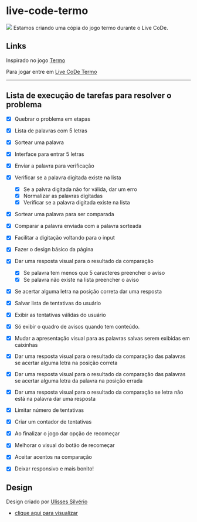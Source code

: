 # live-code-termo
![](https://i.imgur.com/X7CMGRf.jpeg)
Estamos criando uma cópia do jogo termo durante o Live CoDe.

## Links
Inspirado no jogo [Termo](https://term.ooo/)

Para jogar entre em [Live CoDe Termo](http://live-code-termo-ten.vercel.app/)

---
## Lista de execução de tarefas para resolver o problema

- [X] Quebrar o problema em etapas
- [X] Lista de palavras com 5 letras
- [x] Sortear uma palavra
- [X] Interface para entrar 5 letras
- [X] Enviar a palavra para verificação
- [X] Verificar se a palavra digitada existe na lista
    - [X] Se a palvra digitada não for válida, dar um erro
    - [X] Normalizar as palavras digitadas
    - [X] Verificar se a palavra digitada existe na lista

- [X] Sortear uma palavra para ser comparada

- [X] Comparar a palavra enviada com a palavra sorteada

- [X] Facilitar a digitação voltando para o input

- [X] Fazer o design básico da página

- [X] Dar uma resposta visual para o resultado da comparação
    - [X] Se palavra tem menos que 5 caracteres preencher o aviso
    - [X] Se palavra não existe na lista preencher o aviso

- [X] Se acertar alguma letra na posição correta dar uma resposta
    
- [X] Salvar lista de tentativas do usuário
- [X] Exibir as tentativas válidas do usuário

- [X] Só exibir o quadro de avisos quando tem conteúdo.
    
- [X] Mudar a apresentação visual para as palavras salvas serem exibidas em caixinhas
- [X] Dar uma resposta visual para o resultado da comparação das palavras se acertar alguma letra na posição correta

- [X] Dar uma resposta visual para o resultado da comparação das palavras se acertar alguma letra da palavra na posição errada
    
- [X] Dar uma resposta visual para o resultado da comparação se letra não está na palavra dar uma resposta

- [X] Limitar número de tentativas

- [X] Criar um contador de tentativas

- [X] Ao finalizar o jogo dar opção de recomeçar

- [X] Melhorar o visual do botão de recomeçar

- [X] Aceitar acentos na comparação

- [X] Deixar responsivo e mais bonito!

## Design
Design criado por [Ulisses Silvério](https://github.com/Odisseu93)
- [clique aqui para visualizar](https://github.com/Odisseu93)

